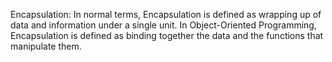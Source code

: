 Encapsulation:
In normal terms, Encapsulation is defined as wrapping up of data and information under a single unit. In Object-Oriented Programming, Encapsulation is defined as binding together the data and the functions that manipulate them.
